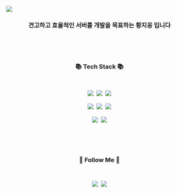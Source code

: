 <img src="https://capsule-render.vercel.app/api?type=slice&color=auto&height=300&section=header&text=For Bulletproof Server%20&fontSize=80" />
<h3 align="center">견고하고 효율적인 서버를 개발을 목표하는 황지웅 입니다</h3>

<br>
<br>
<br>
<h3 align="center">📚 Tech Stack 📚</h3>
<br>
<p align="center">
  <img src="https://img.shields.io/static/v1?label&message=HTML5&color=black&logo=HTML5&logoWidth=20"></a>&nbsp
<img src="https://img.shields.io/static/v1?label&message=CSS&color=blue&logo=CSS3&logoWidth=20"></a>&nbsp
<img src="https://img.shields.io/static/v1?label&message=Javascript&color=yellow&logo=javascript&logoWidth=20">
  <br>
  <br>
<img src="https://img.shields.io/static/v1?label&message=Node.js&color=green&logo=node.js&logoWidth=20"></a>&nbsp
<img src="https://img.shields.io/static/v1?label&message=Express&color=green&logo=express&logoWidth=20"></a>&nbsp
<img src="https://img.shields.io/static/v1?label&message=React&color=grey&logo=react&logoWidth=20">
<br>
<br>
<img src="https://img.shields.io/static/v1?label&message=Mysql&&logo=mysql&&color=indigo&logoWidth=20"></a>&nbsp
<img src="https://img.shields.io/static/v1?label&message=AWS&&logo=AmazonAWS&&color=indigo&logoWidth=20">
</p>
<br>
<br>
<br>

<h3 align="center">🌈 Follow Me 🌈</h3>
<br>
<p align="center">
  <a href="https://www.notion.so/946b0213ef594786a6c982582a7c81a7"><img src="https://img.shields.io/badge/Tech%20Blog-11B48A?style=flat-square&logo=notion&logoColor=white&link=https://velog.io/@hyeinisfree"/></a>&nbsp
  <a href="mailto:hyae4924@gmail.com"><img src="https://img.shields.io/badge/Gmail-d14836?style=flat-square&logo=Gmail&logoColor=white&link=kimhyein7110@gmail.com"/></a>
</p>
